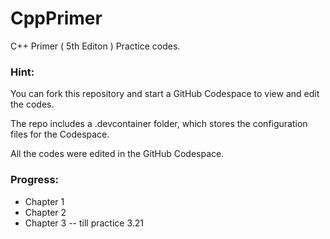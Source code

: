 # CppPrimer
C++ Primer ( 5th Editon ) Practice codes.

### Hint:
You can fork this repository and start a GitHub Codespace to view and edit the codes.

The repo includes a .devcontainer folder, which stores the configuration files for the Codespace.

All the codes were edited in the GitHub Codespace.

### Progress:
* Chapter 1
* Chapter 2
* Chapter 3 -- till practice 3.21